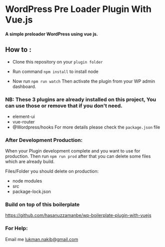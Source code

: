 # WordPress Pre Loader Plugin With Vue.js

#### A simple preloader WordPress using vue js.

## How to :

* Clone this repository on your `plugin folder`

* Run command `npm install` to install node 
* Now run `npm run watch`
Then activate the plugin from your WP admin dashboard.


 ### NB: These 3 plugins are already installed on this project, You can use those or remove that if you don't need.
 * element-ui
 * vue-router
 * @Wordpress/hooks
 For more details please check the `package.json` file
 
 
 ### After Development Production:
 When your Plugin development complete and you want to use for production. Then run `npm run prod` after that you can delete some files which are already build.
 
 Files/Folder you should delete on production:
 * node modules 
 * src
 * package-lock.json
 
 ### Build on top of this boilerplate
 https://github.com/hasanuzzamanbe/wp-boilerplate-plugin-with-vuejs
 
 ### For Help:
Email me <a href="mailto:lukman.nakib@gmail.com">lukman.nakib@gmail.com</a>
 
 
